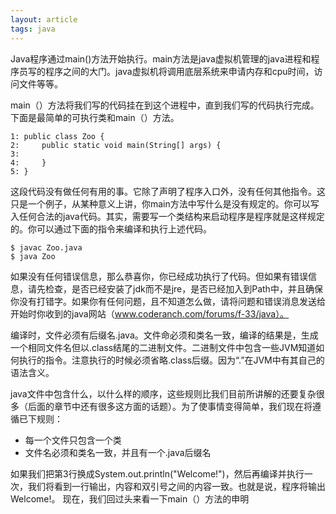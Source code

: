```yaml
---
layout: article
tags: java
---
```

Java程序通过main()方法开始执行。main方法是java虚拟机管理的java进程和程序员写的程序之间的大门。java虚拟机将调用底层系统来申请内存和cpu时间，访问文件等等。

main（）方法将我们写的代码挂在到这个进程中，直到我们写的代码执行完成。下面是最简单的可执行类和main（）方法。
```
1: public class Zoo {
2:     public static void main(String[] args) {
3:         
4:     }
5: }
```
这段代码没有做任何有用的事。它除了声明了程序入口外，没有任何其他指令。这只是一个例子，从某种意义上讲，你main方法中写什么是没有规定的。你可以写入任何合法的java代码。其实，需要写一个类结构来启动程序是程序就是这样规定的。你可以通过下面的指令来编译和执行上述代码。
```
$ javac Zoo.java
$ java Zoo
```
如果没有任何错误信息，那么恭喜你，你已经成功执行了代码。但如果有错误信息，请先检查，是否已经安装了jdk而不是jre，是否已经加入到Path中，并且确保你没有打错字。如果你有任何问题，且不知道怎么做，请将问题和错误消息发送给开始时你收到的java网站（www.coderanch.com/forums/f-33/java）。

编译时，文件必须有后缀名.java。文件命必须和类名一致，编译的结果是，生成一个相同文件名但以.class结尾的二进制文件。二进制文件中包含一些JVM知道如何执行的指令。注意执行的时候必须省略.class后缀。因为“.”在JVM中有其自己的语法含义。

java文件中包含什么，以什么样的顺序，这些规则比我们目前所讲解的还要复杂很多（后面的章节中还有很多这方面的话题）。为了使事情变得简单，我们现在将遵循已下规则：
* 每一个文件只包含一个类
* 文件名必须和类名一致，并且有一个.java后缀名

如果我们把第3行换成System.out.println("Welcome!")，然后再编译并执行一次，我们将看到一行输出，内容和双引号之间的内容一致。也就是说，程序将输出Welcome!。
现在，我们回过头来看一下main（）方法的申明
